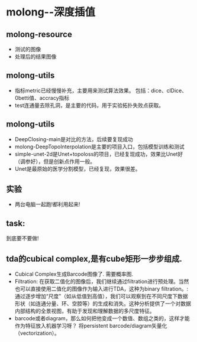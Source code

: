 # molong--深度插值

## molong-resource
* 测试的图像
* 处理后的结果图像

## molong-utils
* 指标metric已经慢慢补充，主要用来测试算法效果。
包括：dice、clDice、0betti值、accracy指标
* test连通量去除孔洞，是主要的代码，用于实验拓扑失败点获取。

## molong-utils
* DeepClosing-main是对比的方法，后续要复现成功
* molong-DeepTopoInterpolation是主要的项目入口，包括模型训练和测试
* simple-unet-2d是Unet+topoloss的项目，已经复现成功，效果比Unet好（调参好），但是创新点作用一般。
* Unet是最原始的医学分割模型，已经复现，效果很差。

## 实验
* 两台电脑一起跑!都利用起来!

## task:
到底要不要做!

## tda的cubical complex,是有cube矩形一步步组成.
* Cubical Complex生成Barcode图像了. 需要概率图.
* Filtration: 在获取二值化的图像后，我们继续通过filtration进行预处理。当然也可以直接使用二值化的图像作为输入进行TDA，这种为binary filtration。:通过逐步增加“尺度”（如从低值到高值），我们可以观察到在不同尺度下数据形状（如连通分量、环、空腔等）的生成和消失。这种分析提供了一个对数据内部结构的全景视图，有助于发现和理解数据的多尺度特征。
* barcode或者diagram，那么如何把他变成一个数值、数组之类的，这样才能作为特征放入机器学习呀？
  将persistent barcode/diagram矢量化（vectorization）。
